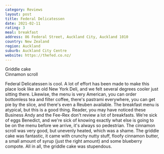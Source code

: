 ```yaml
---
category: Reviews
layout: post
title: Federal Delicatessen
date: 2021-02-11
rating: 3
meal: breakfast
address: 86 Federal Street, Auckland City, Auckland 1010
country: New Zealand
region: Auckland
suburb: Auckland City Centre
website: https://thefed.co.nz/
---
```

Griddle cake  
Cinnamon scroll  

Federal Delicatessen is cool. A lot of effort has been made to make this place look like an old New York Deli, and we felt several degrees cooler just sitting there. Likewise, the menu is very American, you can order bottomless tea and filter coffee, there's pastrami everywhere, you can get pie by the slice, and there's even a Reuben available. The breakfast menu is atypical, but this is a good thing. Reader, you may have noticed these Business Andy and the Fee-Rex don't review a lot of breakfasts. We're sick of eggs Benedict, and we're sick of knowing exactly what else is going to be on the menu before we arrive, it's always so pedestrian. The cinnamon scroll was very good, but unevenly heated, which was a shame. The griddle cake was fantastic, it came with crunchy nutty stuff, floofy cinnamon butter, a small amount of syrup (just the right amount) and some blueberry compote. All in all, the griddle cake was stupendous.
